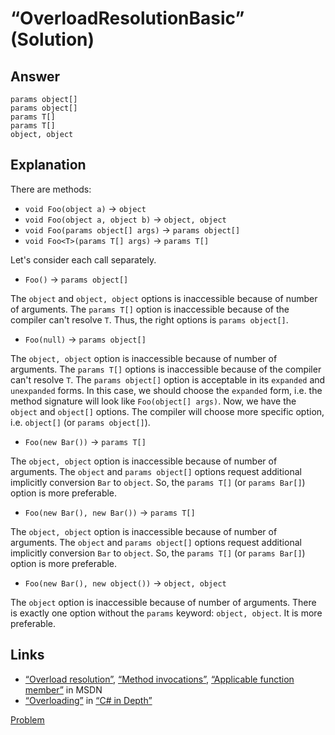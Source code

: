 # “OverloadResolutionBasic” (Solution)

## Answer

```
params object[]
params object[]
params T[]
params T[]
object, object
```

## Explanation

There are methods:

* `void Foo(object a)` -> `object`
* `void Foo(object a, object b)` -> `object, object`
* `void Foo(params object[] args)` -> `params object[]`
* `void Foo<T>(params T[] args)` -> `params T[]`

Let's consider each call separately.

* `Foo()` -> `params object[]`

The `object` and `object, object` options is inaccessible because of number of arguments. The `params T[]` option is inaccessible because of the compiler can't resolve `T`. Thus, the right options is `params object[]`.

* `Foo(null)` -> `params object[]`

The `object, object` option is inaccessible because of number of arguments. The `params T[]` options is inaccessible because of the compiler can't resolve `T`. The `params object[]` option is acceptable in its `expanded` and `unexpanded` forms. In this case, we should choose the `expanded` form, i.e. the method signature will look like `Foo(object[] args)`. Now, we have the `object` and `object[]` options. The compiler will choose more specific option, i.e. `object[]` (or `params object[]`).

* `Foo(new Bar())` -> `params T[]`

The `object, object` option is inaccessible because of number of arguments. The `object` and `params object[]` options request additional  implicitly conversion `Bar` to `object`. So, the `params T[]` (or `params Bar[]`) option is more preferable.

* `Foo(new Bar(), new Bar())` -> `params T[]`

The `object, object` option is inaccessible because of number of arguments. The `object` and `params object[]` options request additional  implicitly conversion `Bar` to `object`. So, the `params T[]` (or `params Bar[]`) option is more preferable.

* `Foo(new Bar(), new object())` -> `object, object`

The `object` option is inaccessible because of number of arguments. There is exactly one option without the `params` keyword: `object, object`. It is more preferable.

## Links

* [“Overload resolution”](http://msdn.microsoft.com/library/aa691336.aspx), [“Method invocations”](http://msdn.microsoft.com/library/aa691356.aspx), [“Applicable function member”](http://msdn.microsoft.com/en-US/library/aa691337.aspx) in MSDN
* [“Overloading”](http://csharpindepth.com/Articles/General/Overloading.aspx) in [“C# in Depth”](http://csharpindepth.com/)

[Problem](./OverloadResolutionBasic-P.md)